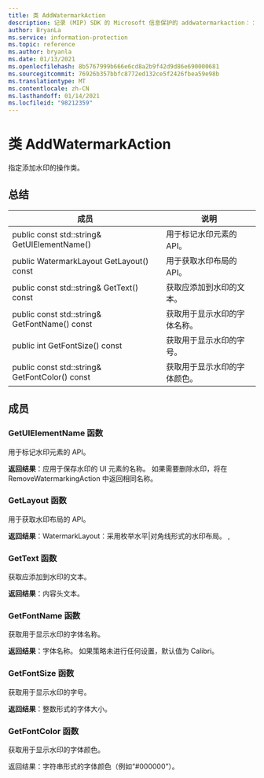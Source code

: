 ```yaml
---
title: 类 AddWatermarkAction
description: 记录 (MIP) SDK 的 Microsoft 信息保护的 addwatermarkaction：：未定义的类。
author: BryanLa
ms.service: information-protection
ms.topic: reference
ms.author: bryanla
ms.date: 01/13/2021
ms.openlocfilehash: 8b5767999b666e6cd8a2b9f42d9d86e690000681
ms.sourcegitcommit: 76926b357bbfc8772ed132ce5f2426fbea59e98b
ms.translationtype: MT
ms.contentlocale: zh-CN
ms.lasthandoff: 01/14/2021
ms.locfileid: "98212359"
---
```

# <a name="class-addwatermarkaction"></a>类 AddWatermarkAction 
指定添加水印的操作类。
  
## <a name="summary"></a>总结
 成员                        | 说明                                
--------------------------------|---------------------------------------------
public const std::string& GetUIElementName()  |  用于标记水印元素的 API。
public WatermarkLayout GetLayout() const  |  用于获取水印布局的 API。
public const std::string& GetText() const  |  获取应添加到水印的文本。
public const std::string& GetFontName() const  |  获取用于显示水印的字体名称。
public int GetFontSize() const  |  获取用于显示水印的字号。
public const std::string& GetFontColor() const  |  获取用于显示水印的字体颜色。
  
## <a name="members"></a>成员
  
### <a name="getuielementname-function"></a>GetUIElementName 函数
用于标记水印元素的 API。

  
**返回结果**：应用于保存水印的 UI 元素的名称。 如果需要删除水印，将在 RemoveWatermarkingAction 中返回相同名称。
  
### <a name="getlayout-function"></a>GetLayout 函数
用于获取水印布局的 API。

  
**返回结果**：WatermarkLayout：采用枚举水平|对角线形式的水印布局。 ,
  
### <a name="gettext-function"></a>GetText 函数
获取应添加到水印的文本。

  
**返回结果**：内容头文本。
  
### <a name="getfontname-function"></a>GetFontName 函数
获取用于显示水印的字体名称。

  
**返回结果**：字体名称。 如果策略未进行任何设置，默认值为 Calibri。
  
### <a name="getfontsize-function"></a>GetFontSize 函数
获取用于显示水印的字号。

  
**返回结果**：整数形式的字体大小。
  
### <a name="getfontcolor-function"></a>GetFontColor 函数
获取用于显示水印的字体颜色。

  
返回结果：字符串形式的字体颜色（例如“#000000”）。
